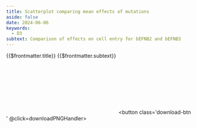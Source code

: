 ```yaml
---
title: Scatterplot comparing mean effects of mutations
aside: false
date: 2024-06-06
keywords:
  - D3
subtext: Comparison of effects on cell entry for bEFNB2 and bEFNB3
---
```


<FigureTitle>{{$frontmatter.title}}</FigureTitle>
<SubtitleHeader>{{$frontmatter.subtext}}</SubtitleHeader>
<D3PlotContainer>
<svg ref='svgContainer'></svg>
</D3PlotContainer>
<button class='download-btn ' @click=downloadPNGHandler></button>

<script setup>
  import { ref, computed, watch, onMounted, watchEffect } from 'vue';
  import * as d3 from 'd3';
  import { Legend } from '/components/legend.js';

  import downloadPNG from '/components/downloadPNG.js';
  function downloadPNGHandler() {
    downloadPNG(svgContainer.value);
  }

  const dataset = ref(null);
  const svgContainer = ref(null);

  const width = 800;
  const height = 800;
  const marginTop = 40;
  const marginRight = 40;
  const marginBottom = 100;
  const marginLeft = 100;

  const innerWidth = width - marginLeft - marginRight;
  const innerHeight = height - marginTop - marginBottom;

  const dataFile = 'https://raw.githubusercontent.com/dms-vep/Nipah_Malaysia_RBP_DMS/master/results/filtered_data/entry/e2_e3_entry_filter_merged.csv'

  /**
   * Asynchronously fetches data from a CSV file and processes it to create a dataset for visualization.
   * @returns {void}
   */
  async function fetchData() {
    // Fetch the CSV data
    const csv = await d3.csv(dataFile);

    // Process the CSV data into an array of objects
    const array = csv.map((d) => ({
      site: +d.site,
      wildtype: d.wildtype,
      mutant: d.mutant,
      effect_E2: +d.effect_E2,
      effect_E3: +d.effect_E3,
      wt_type: d.wt_type_E2,
    }))
    .filter((d) => d.effect_E2 !== 0 && d.effect_E3 !== 0);
    
    // Group the data by site and calculate the mean values
  const groupedData = d3.rollup(
    array,
    (v) => ({
      effect_E2: d3.mean(v, (d) => d.effect_E2),
      effect_E3: d3.mean(v, (d) => d.effect_E3),
      wt_type: v[0].wt_type, // Assuming wt_type is the same for all data points with the same site
    }),
    (d) => d.site
  );

  // Convert the grouped data back to an array
  const aggregatedData = Array.from(groupedData, ([site, values]) => ({
    site,
    ...values,
  }));
    // Set the dataset value to the processed data
    dataset.value = aggregatedData;
  }
  // Call the fetchData function to fetch and process the data
  fetchData();


  const xScale = computed(() => {
    return d3.scaleLinear()
      .domain(d3.extent(dataset.value, d => d.effect_E2))
      .range([marginLeft, width - marginRight]);
  });


  const xAxisGenerator = computed(() => {
    return d3.axisBottom().scale(xScale.value).tickSizeOuter(0);
  });

  const yScale = computed(() => {
    return d3.scaleLinear()
      .domain(d3.extent(dataset.value, d => d.effect_E3))
      .range([height - marginBottom, marginTop]);
  });

  const yAxisGenerator = computed(() => {
    return d3.axisLeft().scale(yScale.value).ticks(6).tickSizeOuter(0);
  });

  let svg;
  
  onMounted(() => {
    svg = d3.select(svgContainer.value)
      .attr('viewBox', `0 0 ${width} ${height}`)
  });

  const colorScale = computed(() => {
    return d3.scaleOrdinal(dataset.value.map(d => d.wt_type), d3.schemePaired);
  });



  function makeColorChart() {
    const highlightedSites1 = [239, 240, 241, 242, 305, 388, 389, 401, 402, 458, 488, 489, 490, 491, 492, 501, 504, 505, 506, 507, 530, 531, 532, 533, 555, 557, 558, 559, 579, 580, 581, 583, 588];
  const highlightedSites2 = [556, 528, 216, 404, 243, 584, 529, 554, 497, 502, 218, 403, 390, 503, 494, 560, 217, 487, 499, 589, 459, 304, 215, 351, 457, 500, 526, 302, 578, 508, 493, 438, 590, 441, 585, 582, 440, 534, 236, 400, 527, 214, 586, 237, 439, 306, 394, 495, 587, 405, 553, 387];

     // Add x-axis line at y=0
    svg.append('line')
      .attr('x1', xScale.value(d3.min(dataset.value, d => d.effect_E2)))
      .attr('y1', yScale.value(0))
      .attr('x2', xScale.value(d3.max(dataset.value, d => d.effect_E2)))
      .attr('y2', yScale.value(0))
      .attr('stroke', 'lightgray')
      .attr('stroke-width', 1.5);

    // Add y-axis line at x=0
    svg.append('line')
      .attr('x1', xScale.value(0))
      .attr('y1', yScale.value(d3.min(dataset.value, d => d.effect_E3)))
      .attr('x2', xScale.value(0))
      .attr('y2', yScale.value(d3.max(dataset.value, d => d.effect_E3)))
      .attr('stroke', 'lightgray')
      .attr('stroke-width', 1.5);
    


    svg.append('g')
    .selectAll('circle')
    .data(dataset.value)
    .join("circle")
    .attr("cx", d => xScale.value(d.effect_E2))
    .attr("cy", d => yScale.value(d.effect_E3))
    .attr("r", 6)
    .attr('stroke', 'currentColor')
    .attr('stroke-width', 2)
    .attr("fill", d => {
      if (highlightedSites1.includes(d.site)) {
        return '#5778a4';
      } else if (highlightedSites2.includes(d.site)) {
        return '#e49444';
      } else {
        return '#b8b0ac';
      }
    })

    svg.append('g')
      .attr('transform', `translate(0, ${height-marginBottom})`)
      .call(xAxisGenerator.value)
      .attr('font-size', '14px')
      .call(g => g.append('text')
        .attr('x', (width/2) + 50)
        .attr('y', marginBottom-30)
        .attr('font-size', '20px')
        .attr('fill', 'currentColor')
        .attr('text-anchor', 'middle')
        .text('Entry in CHO-bEFNB2'));

    svg.append('g')
      .attr('transform', `translate(${marginLeft}, 0)` )
      .call(yAxisGenerator.value)
      .attr('font-size', '14px')
      .call(g => g.append('text')
        .attr('x', (-height/2) + 40)
        .attr('y', -marginLeft + 30)
        .attr('font-size', '20px')
        .attr('transform', 'rotate(-90)')
        .attr('fill', 'currentColor')
        .attr('text-anchor', 'middle')
        .text('Entry in CHO-bEFNB3'));

       const legendData = [
        { color: '#b8b0ac', label: 'Distant' },
      { color: '#5778a4', label: 'Contact' },
      { color: '#e49444', label: 'Close' }
    ];

    // Create legend group
    const legend = svg.append('g')
      .attr('transform', `translate(${marginLeft}, ${marginTop})`);

    // Add legend header
    legend.append('text')
      .attr('x', 10)
      .attr('y', 75)
      .attr('font-size', '24px')
      .attr('font-weight', 'bold')
      .attr('fill', 'currentColor')
      .text('Receptor Distance');

    // Add legend items
    const legendItems = legend.selectAll('.legend-item')
      .data(legendData)
      .join('g')
      .attr('class', 'legend-item')
      .attr('transform', (d, i) => `translate(0, ${i * 40})`);

    // Add colored circles to legend
    legendItems.append('circle')
      .attr('cx', 20)
      .attr('cy', 100)
      .attr('r', 10)
      .attr('fill', d => d.color)
    .attr('stroke', 'currentColor')
    .attr('stroke-width', 2);

    // Add labels to legend
    legendItems.append('text')
      .attr('x', 35)
      .attr('y', 106)
      .attr('font-size', '20px')
        .attr('fill', 'currentColor')
      .text(d => d.label);
  }

  watchEffect(() => {
    if (dataset.value) {
      makeColorChart();
    }
  });
</script>


